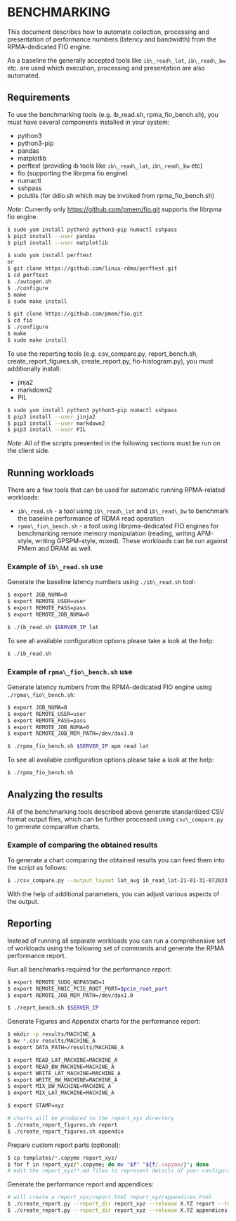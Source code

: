 # BENCHMARKING

This document describes how to automate collection, processing and presentation of performance numbers (latency and bandwidth) from the RPMA-dedicated FIO engine.

As a baseline the generally accepted tools like `ib\_read\_lat`, `ib\_read\_bw` etc. are used which execution, processing and presentation are also automated.

## Requirements

To use the benchmarking tools (e.g. ib\_read.sh, rpma\_fio\_bench.sh), you must have several components installed in your system:
 - python3
 - python3-pip
 - pandas
 - matplotlib
 - perftest (providing ib tools like `ib\_read\_lat`, `ib\_read\_bw` etc)
 - fio (supporting the librpma fio engine)
 - numactl
 - sshpass
 - pciutils (for ddio.sh which may be invoked from rpma\_fio\_bench.sh)

*Note*: Currently only https://github.com/pmem/fio.git supports the librpma fio engine.

```sh
$ sudo yum install python3 python3-pip numactl sshpass
$ pip3 install --user pandas
$ pip3 install --user matplotlib

$ sudo yum install perftest
or
$ git clone https://github.com/linux-rdma/perftest.git
$ cd perftest
$ ./autogen.sh
$ ./configure
$ make
$ sudo make install

$ git clone https://github.com/pmem/fio.git
$ cd fio
$ ./configure
$ make
$ sudo make install
```

To use the reporting tools (e.g. csv\_compare.py, report\_bench.sh, create\_report\_figures.sh, create\_report.py, fio-histogram.py), you must additionally install:
 - jinja2
 - markdown2
 - PIL

```sh
$ sudo yum install python3 python3-pip numactl sshpass
$ pip3 install --user jinja2
$ pip3 install --user markdown2
$ pip3 install --user PIL
```

*Note*: All of the scripts presented in the following sections must be run on the client side.

## Running workloads

There are a few tools that can be used for automatic running RPMA-related workloads:

- `ib\_read.sh` - a tool using `ib\_read\_lat` and `ib\_read\_bw` to benchmark the baseline performance of RDMA read operation
- `rpma\_fio\_bench.sh` - a tool using librpma-dedicated FIO engines for benchmarking remote memory manipulation (reading, writing APM-style, writing GPSPM-style, mixed). These workloads can be run against PMem and DRAM as well.

### Example of `ib\_read.sh` use

Generate the baseline latency numbers using `./ib\_read.sh` tool:

```sh
$ export JOB_NUMA=0
$ export REMOTE_USER=user
$ export REMOTE_PASS=pass
$ export REMOTE_JOB_NUMA=0

$ ./ib_read.sh $SERVER_IP lat
```

To see all available configuration options please take a look at the help:

```sh
$ ./ib_read.sh
```

### Example of `rpma\_fio\_bench.sh` use

Generate latency numbers from the RPMA-dedicated FIO engine using `./rpma\_fio\_bench.sh`:

```sh
$ export JOB_NUMA=0
$ export REMOTE_USER=user
$ export REMOTE_PASS=pass
$ export REMOTE_JOB_NUMA=0
$ export REMOTE_JOB_MEM_PATH=/dev/dax1.0

$ ./rpma_fio_bench.sh $SERVER_IP apm read lat
```

To see all available configuration options please take a look at the help:

```sh
$ ./rpma_fio_bench.sh
```

## Analyzing the results

All of the benchmarking tools described above generate standardized CSV format output files, which can be further processed using `csv\_compare.py` to generate comparative charts.

### Example of comparing the obtained results

To generate a chart comparing the obtained results you can feed them into the script as follows:

```sh
$ ./csv_compare.py --output_layout lat_avg ib_read_lat-21-01-31-072033.csv rpma_fio_apm_read_lat_th1_dp1_dev_dax1.0-21-01-31-073733.csv --output_with_tables
```

With the help of additional parameters, you can adjust various aspects of the output.

## Reporting

Instead of running all separate workloads you can run a comprehensive set of workloads using the following set of commands and generate the RPMA performance report.

Run all benchmarks required for the performance report:

```sh
$ export REMOTE_SUDO_NOPASSWD=1
$ export REMOTE_RNIC_PCIE_ROOT_PORT=$pcie_root_port
$ export REMOTE_JOB_MEM_PATH=/dev/dax1.0

$ ./reprt_bench.sh $SERVER_IP
```

Generate Figures and Appendix charts for the performance report:

```sh
$ mkdir -p results/MACHINE_A
$ mv *.csv results/MACHINE_A
$ export DATA_PATH=/results/MACHINE_A

$ export READ_LAT_MACHINE=MACHINE_A
$ export READ_BW_MACHINE=MACHINE_A
$ export WRITE_LAT_MACHINE=MACHINE_A
$ export WRITE_BW_MACHINE=MACHINE_A
$ export MIX_BW_MACHINE=MACHINE_A
$ export MIX_LAT_MACHINE=MACHINE_A

$ export STAMP=xyz

# charts will be produced to the report_xyz directory
$ ./create_report_figures.sh report
$ ./create_report_figures.sh appendix
```

Prepare custom report parts (optional):

```sh
$ cp templates/*.copyme report_xyz/
$ for f in report_xyz/*.copyme; do mv "$f" "${f/.copyme/}"; done
# edit the report_xyz/*.md files to represent details of your configuration
```

Generate the performance report and appendices:

```sh
# will create a report_xyz/report.html report_xyz/appendices.html
$ ./create_report.py --report_dir report_xyz --release X.YZ report --test_date "Now" --high_level_setup_figure ./setup.png
$ ./create_report.py --report_dir report_xyz --release X.YZ appendices
```
